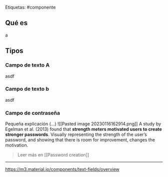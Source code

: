 Etiquetas: #componente 

## Qué es
a

## Tipos
### Campo de texto A
asdf

### Campo de texto b
asdf

### Campo de contraseña
Pequeña explicación (...)
![[Pasted image 20230116162914.png]]
A study by Egelman et al. (2013) found that **strength meters motivated users to create stronger passwords**. Visually representing the strength of the user’s password, and showing that there is room for improvement, changes the motivation.

> Leer más en [[Password creation]]

---

https://m3.material.io/components/text-fields/overview
